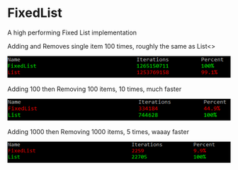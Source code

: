 # FixedList
A high performing Fixed List implementation

Adding and Removes single item 100 times, roughly the same as List<>

<img src="100xsingleaddsingleremove.png">

Adding 100 then Removing 100 items, 10 times, much faster

<img src="10x100adds100removes.png">

Adding 1000 then Removing 1000 items, 5 times, waaay faster

<img src="5x1000adds1000removes.png">
